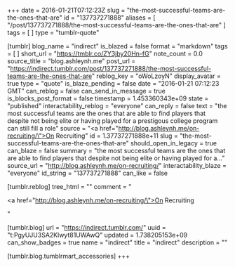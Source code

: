 +++
date = 2016-01-21T07:12:23Z
slug = "the-most-successful-teams-are-the-ones-that-are"
id = "137737271888"
aliases = [ "/post/137737271888/the-most-successful-teams-are-the-ones-that-are" ]
tags = [ ]
type = "tumblr-quote"

[tumblr]
blog_name = "indirect"
is_blazed = false
format = "markdown"
tags = [ ]
short_url = "https://tmblr.co/ZY3jby20Hn-fG"
note_count = 0.0
source_title = "blog.ashleynh.me"
post_url = "https://indirect.tumblr.com/post/137737271888/the-most-successful-teams-are-the-ones-that-are"
reblog_key = "oWoLzoyN"
display_avatar = true
type = "quote"
is_blaze_pending = false
date = "2016-01-21 07:12:23 GMT"
can_reblog = false
can_send_in_message = true
is_blocks_post_format = false
timestamp = 1.453360343e+09
state = "published"
interactability_reblog = "everyone"
can_reply = false
text = "the most successful teams are the ones that are able to find players that despite not being elite or having played for a prestigous college program can still fill a role"
source = "<a href=\"http://blog.ashleynh.me/on-recruiting/\">On Recruiting</a>"
id = 1.37737271888e+11
slug = "the-most-successful-teams-are-the-ones-that-are"
should_open_in_legacy = true
can_blaze = false
summary = "the most successful teams are the ones that are able to find players that despite not being elite or having played for a..."
source_url = "http://blog.ashleynh.me/on-recruiting/"
interactability_blaze = "everyone"
id_string = "137737271888"
can_like = false

[tumblr.reblog]
tree_html = ""
comment = "<p><a href=\"http://blog.ashleynh.me/on-recruiting/\">On Recruiting</a></p>"

[tumblr.blog]
url = "https://indirect.tumblr.com/"
uuid = "t:PgyUJU3SA2Klwyt81UWAwQ"
updated = 1.738205153e+09
can_show_badges = true
name = "indirect"
title = "indirect"
description = ""

[tumblr.blog.tumblrmart_accessories]
+++
